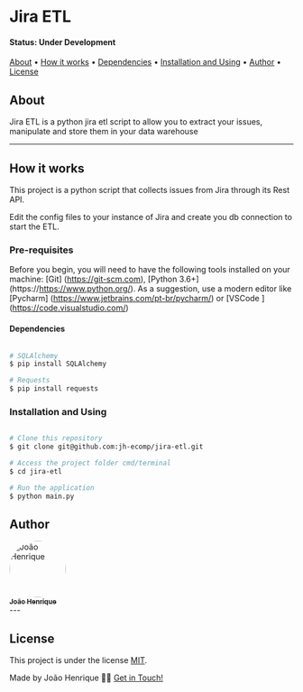 
# Jira ETL

<h4 align="left"> 
	 Status: Under Development
</h4>

<p align="left">
 <a href="#about">About</a> •
 <a href="#how-it-works">How it works</a> •
 <a href="#dependencies">Dependencies</a> •
 <a href="#installation-and-using">Installation and Using</a> • 
 <a href="#author">Author</a> •
 <a href="#user-content-license">License</a>

</p>

## About

Jira ETL is a python jira etl script to allow you to extract your issues, manipulate and store them in your data warehouse

---

## How it works

This project is a python script that collects issues from Jira through its Rest API.

Edit the config files to your instance of Jira and create you db connection to start the ETL.

### Pre-requisites

Before you begin, you will need to have the following tools installed on your machine:
[Git] (https://git-scm.com), [Python 3.6+] (https://https://www.python.org/).
As a suggestion, use a modern editor like [Pycharm] (https://www.jetbrains.com/pt-br/pycharm/) or [VSCode ] (https://code.visualstudio.com/)

#### Dependencies

```bash

# SQLAlchemy
$ pip install SQLAlchemy

# Requests
$ pip install requests

```

### Installation and Using

```bash

# Clone this repository
$ git clone git@github.com:jh-ecomp/jira-etl.git

# Access the project folder cmd/terminal
$ cd jira-etl

# Run the application
$ python main.py

```

## Author

<a href="https://github.com/jh-ecomp?tab=repositories">
 <img style="border-radius: 50%;" src="https://avatars.githubusercontent.com/u/21336271?s=400&u=4b4ff916cafb59709adaa958f3c0f46bed35ae62&v=4" width="100px;" alt="João Henrique"/>
 <br />
 <sub><b>João Henrique</b></sub></a> <a href="https://github.com/jh-ecomp?tab=repositories" title="João Henrique"></a>
 <br />
---

## License

This project is under the license [MIT](./LICENSE.txt).

Made by João Henrique 👋🏽 [Get in Touch!](Https://www.linkedin.com/in/joaohenriqueengcomp )
